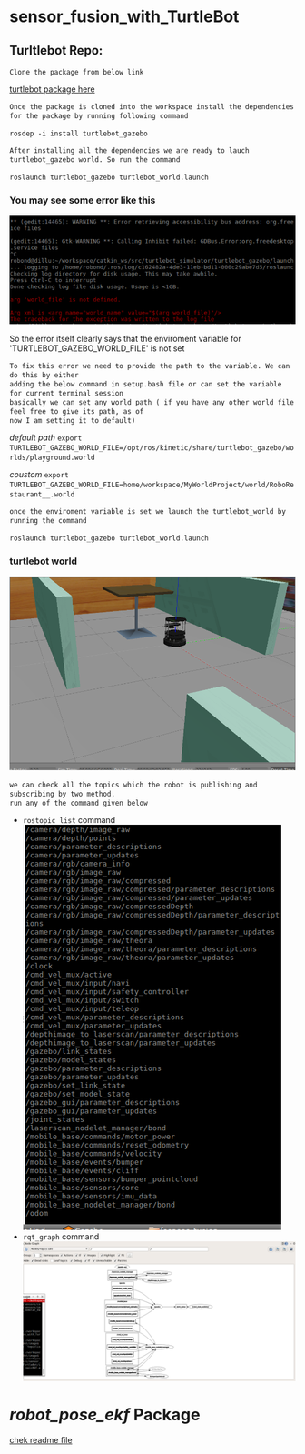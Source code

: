 # sensor_fusion_with_TurtleBot
## Turltlebot Repo:
    Clone the package from below link
   [turtlebot package here](https://github.com/turtlebot/turtlebot_simulator)
   
    Once the package is cloned into the workspace install the dependencies for the package by running following command
  `rosdep -i install turtlebot_gazebo` 
  
    After installing all the dependencies we are ready to lauch turtlebot_gazebo world. So run the command
  `roslaunch turtlebot_gazebo turtlebot_world.launch` 
  
  ### You may see some error like this 

  ![environment variable 'TURTLEBOT_GAZEBO_WORLD_FILE' is not set](image/error.png)
  
   So the error itself clearly says that the enviroment variable for 'TURTLEBOT_GAZEBO_WORLD_FILE' is not set
    
    To fix this error we need to provide the path to the variable. We can do this by either 
    adding the below command in setup.bash file or can set the variable for current terminal session
    basically we can set any world path ( if you have any other world file feel free to give its path, as of
    now I am setting it to default)
*default path*   `export TURTLEBOT_GAZEBO_WORLD_FILE=/opt/ros/kinetic/share/turtlebot_gazebo/worlds/playground.world`

*coustom*   `export TURTLEBOT_GAZEBO_WORLD_FILE=home/workspace/MyWorldProject/world/RoboRestaurant__.world`
 
    once the enviroment variable is set we launch the turtlebot_world by running the command
   `roslaunch turtlebot_gazebo turtlebot_world.launch`
   
   ### turtlebot world
   ![world view](image/world.png)
   
    we can check all the topics which the robot is publishing and subscribing by two method, 
	run any of the command given below	
  * `rostopic list` command
	![topic list](image/topiclist.png)
  * `rqt_graph` command
	![topic list as graph](image/topicRQT.png)
   
# *robot_pose_ekf* Package
[chek readme file](sensor_fusion_with_TurtleBot/robot_pose_ekf/README.md)
